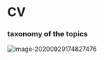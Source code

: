 # CV

### taxonomy of the topics

![image-20200929174827476](C:\Users\Xuan\AppData\Roaming\Typora\typora-user-images\image-20200929174827476.png)